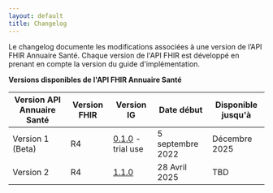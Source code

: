 ```yaml
---
layout: default
title: Changelog
---
```


Le changelog  documente les modifications associées à une version de l’API FHIR Annuaire Santé. Chaque version de l'API FHIR est développé en prenant en compte la version du guide d'implémentation.

**Versions disponibles de l'API FHIR Annuaire Santé**

| Version API Annuaire Santé   | Version FHIR  | Version IG | Date début | Disponible jusqu'à |
| ---                          | ---           | ---        | ---        | ---                |
| Version 1 (Beta)             | R4            | <a href="https://interop.esante.gouv.fr/ig/fhir/annuaire/0.1.0">0.1.0</a> - trial use | 5 septembre 2022  | Décembre 2025                   |
| Version 2                                 | R4            | <a href="https://interop.esante.gouv.fr/ig/fhir/annuaire">1.1.0</a>             | 28 Avril 2025               | TBD                   |
